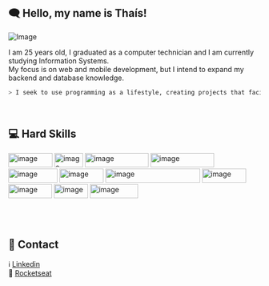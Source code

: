 
## 🗨 Hello, my name is Thaís!

![Image](https://github.com/user-attachments/assets/036a8362-38ac-4c0e-ab21-ca36ae8413ba)

I am 25 years old, I graduated as a computer technician and I am currently studying Information Systems. <br>
My focus is on web and mobile development, but I intend to expand my backend and database knowledge. <br>

```bash
> I seek to use programming as a lifestyle, creating projects that facilitate the routine of people and bring innovation to everyday life. <
```
<br>

## 💻 Hard Skills


<img width="88" height="28" alt="image" src="https://github.com/user-attachments/assets/fbe998cc-6d80-4625-834f-99cc93bd5260" />
<img width="57" height="28" alt="image" src="https://github.com/user-attachments/assets/e7cfff82-1706-4369-b4ea-4f72a24acc27" />

<img width="127" height="28" alt="image" src="https://github.com/user-attachments/assets/66e68d1b-a81f-4285-b955-0448955b45e8" />
<img width="127" height="28" alt="image" src="https://github.com/user-attachments/assets/57a2d731-68b9-4e0f-84d8-48bcfc7014ab" />
<img width="98" height="28" alt="image" src="https://github.com/user-attachments/assets/2607cff9-b942-4dbf-81a2-d21e249e29cd" />

<img width="88" height="28" alt="image" src="https://github.com/user-attachments/assets/628a9ff5-c388-4e7d-bc5d-d8880a9b30a3" />
<img width="189" height="28" alt="image" src="https://github.com/user-attachments/assets/37946660-9d92-4022-bc65-537270b07421" />

<img width="88" height="28" alt="image" src="https://github.com/user-attachments/assets/1ab97921-6926-4c20-9917-668ae5675b73" />
<img width="87" height="28" alt="image" src="https://github.com/user-attachments/assets/a2dbd3ca-1958-4929-87c1-62619b21bb26" />

<img width="68" height="28" alt="image" src="https://github.com/user-attachments/assets/6c244ef5-3763-49ef-ae92-00ec6e6030d2" />
<img width="96" height="28" alt="image" src="https://github.com/user-attachments/assets/7ac806dd-19c8-44c8-8c7e-e2041572a06a" />

<br> <br>

## :link: Contact

ℹ [Linkedin](https://www.linkedin.com/in/thaisfsantos7/) <br>
🚀 [Rocketseat](https://app.rocketseat.com.br/me/imthaix) <br>
